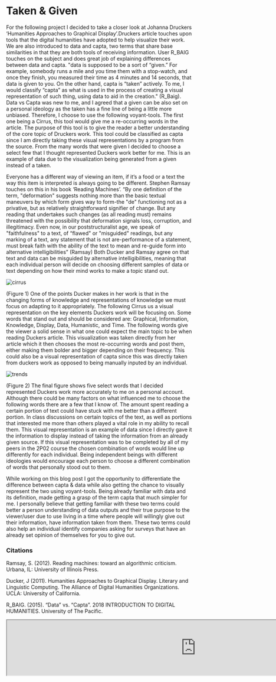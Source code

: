 # Taken & Given

For the following project I decided to take a closer look at Johanna Druckers ‘Humanities Approaches to Graphical Display’.Druckers article touches upon tools that the digital humanities have adopted to help visualize their work. We are also introduced to data and capta, two terms that share base similarities in that they are both tools of receiving information. User R_BAIG touches on the subject and does great job of explaining differences between data and capta. "data is supposed to be a sort of “given.” For example, somebody runs a mile and you time them with a stop-watch, and once they finish, you measured their time as 4 minutes and 14 seconds, that data is given to you. On the other hand, capta is “taken” actively. To me, I would classify “capta” as what is used in the process of creating a visual representation of such thing, using data to aid in the creation." (R_Baig).
Data vs Capta was new to me, and I agreed that a given can be also set on a personal ideology as the taken has a fine line of being a little more unbiased. Therefore, I choose to use the following voyant-tools. The first one being a Cirrus, this tool would give me a re-occurring words in the article. The purpose of this tool is to give the reader a better understanding of the core topic of Druckers work. This tool could be classified as capta since I am directly taking these visual representations by a program from the source. From the many words that were given I decided to choose a select few that I thought represented Duckers work better for me. This is an example of data due to the visualization being generated from a given instead of a taken. 

Everyone has a different way of viewing an item, if it’s a food or a text the way this item is interpreted is always going to be different. Stephen Ramsay touches on this in his book ‘Reading Machines’.
“By one definition of the term, "deformation" suggests nothing more than
the basic textual maneuvers by which form gives way to form-the "de"
functioning not as a privative, but as relatively straightforward signifier of
change. But any reading that undertakes such changes (as all reading must)
remains threatened with the possibility that deformation signals loss, corruption,
and illegitimacy. Even now, in our poststructuralist age, we speak of
"faithfulness" to a text, of “flawed" or "misguided" readings, but any marking
of a text, any statement that is not are-performance of a statement, must break
faith with the ability of the text to mean and re-guide form into alternative intelligibilities” (Ramsay) 
Both Ducker and Ramsay agree on that text and data can be misguided by alternative intelligibilities, meaning that each individual person will decide on choosing different samples of data or text depending on how their mind works to make a topic stand out.  

![cirrus](https://user-images.githubusercontent.com/35467248/36999284-a4b99970-208d-11e8-8de6-dccc2c9f8275.png)

(Figure 1) One of the points Ducker makes in her work is that in the changing forms of knowledge and representations of knowledge we must focus on adapting to it appropriately. The following Cirrus us a visual representation on the key elements Duckers work will be focusing on. Some words that stand out and should be considered are: Graphical, Information, Knowledge, Display, Data, Humanistic, and Time. The following words give the viewer a solid sense in what one could expect the main topic to be when reading Duckers article. This visualization was taken directly from her article which it then chooses the most re-occurring words and post them, either making them bolder and bigger depending on their frequency. This could also be a visual representation of capta since this was directly taken from duckers work as opposed to being manually inputed by an individual. 

![trends](https://user-images.githubusercontent.com/35467248/36999335-c87c8282-208d-11e8-8110-6495ef68524c.png)

(Figure 2) The final figure shows five select words that I decided represented Duckers work more accurately to me on a personal account.  Although there could be many factors on what influenced me to choose the following words there are a few that I know of. The amount spent reading a certain portion of text could have stuck with me better than a different portion. In class discussions on certain topics of the text, as well as portions that interested me more than others played a vital role in my ability to recall them. This visual representation is an example of data since I directly gave it the information to display instead of taking the information from an already given source. If this visual representation was to be completed by all of my peers in the 2P02 course the chosen combination of words would line up differently for each individual. Being independent beings with different ideologies would encourage each person to choose a different combination of words that personally stood out to them.  


While working on this blog post I got the opportunity to differentiate the difference between capta & data while also getting the chance to visually represent the two using voyant-tools. Being already familiar with data and its definition, made getting a grasp of the term capta that much simpler for me. I personally believe that getting familiar with these two terms could better a person understanding of data outputs and their true purpose to the viewer/user due to use living in a time where people will willingly give out their information, have information taken from them. These two terms could also help an individual identify companies asking for surveys that have an already set opinion of themselves for you to give out. 


### Citations

Ramsay, S. (2012). Reading machines: toward an algorithmic criticism. Urbana, IL: University of Illinois Press. 

Ducker, J (2011). Humanities Approaches to Graphical Display. Literary and Linguistic Computing. The Alliance of Digital Humanities Organizations. UCLA: University of California.

R_BAIG. (2015). “Data” vs. “Capta”. 2018 INTRODUCTION TO DIGITAL HUMANITIES. University of The Pacific. 

<iframe style="width: 1024px; height:768 px;" src="http://sm16ut.github.io/IASC-2P02/d3index.html"></iframe>

